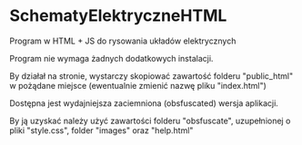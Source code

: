 # SchematyElektryczneHTML
Program w HTML + JS do rysowania układów elektrycznych

Program nie wymaga żadnych dodatkowych instalacji.

By działał na stronie, wystarczy skopiować zawartość folderu "public_html"
w pożądane miejsce (ewentualnie zmienić nazwę pliku "index.html")

Dostępna jest wydajniejsza zaciemniona (obsfuscated) wersja aplikacji.

By ją uzyskać należy użyć zawartości folderu "obsfuscate", uzupełnionej o pliki 
"style.css", folder "images" oraz "help.html"

